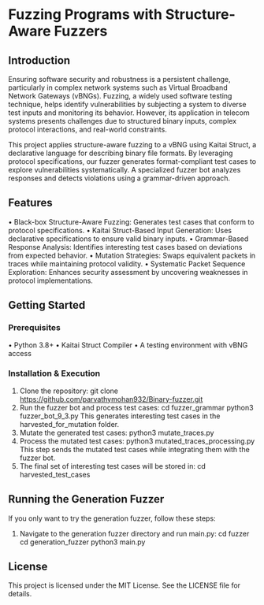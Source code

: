 # Fuzzing Programs with Structure-Aware Fuzzers

## Introduction
Ensuring software security and robustness is a persistent challenge, particularly in complex network systems such as Virtual Broadband Network Gateways (vBNGs). Fuzzing, a widely used software testing technique, helps identify vulnerabilities by subjecting a system to diverse test inputs and monitoring its behavior. However, its application in telecom systems presents challenges due to structured binary inputs, complex protocol interactions, and real-world constraints.

This project applies structure-aware fuzzing to a vBNG using Kaitai Struct, a declarative language for describing binary file formats. By leveraging protocol specifications, our fuzzer generates format-compliant test cases to explore vulnerabilities systematically. A specialized fuzzer bot analyzes responses and detects violations using a grammar-driven approach.

## Features
• Black-box Structure-Aware Fuzzing: Generates test cases that conform to protocol specifications.
• Kaitai Struct-Based Input Generation: Uses declarative specifications to ensure valid binary inputs.
• Grammar-Based Response Analysis: Identifies interesting test cases based on deviations from expected behavior.
• Mutation Strategies: Swaps equivalent packets in traces while maintaining protocol validity.
• Systematic Packet Sequence Exploration: Enhances security assessment by uncovering weaknesses in protocol implementations.

## Getting Started

### Prerequisites
• Python 3.8+
• Kaitai Struct Compiler
• A testing environment with vBNG access

### Installation & Execution
1. Clone the repository: git clone https://github.com/parvathymohan932/Binary-fuzzer.git
2. Run the fuzzer bot and process test cases:
     cd fuzzer_grammar
     python3 fuzzer_bot_9_3.py
   This generates interesting test cases in the harvested_for_mutation folder.
3. Mutate the generated test cases:
     python3 mutate_traces.py
4. Process the mutated test cases:
     python3 mutated_traces_processing.py
   This step sends the mutated test cases while integrating them with the fuzzer bot.
5. The final set of interesting test cases will be stored in:
     cd harvested_test_cases

## Running the Generation Fuzzer
If you only want to try the generation fuzzer, follow these steps: 

1. Navigate to the generation fuzzer directory and run main.py:
     cd fuzzer
     cd generation_fuzzer
     python3 main.py

## License
This project is licensed under the MIT License. See the LICENSE file for details.





